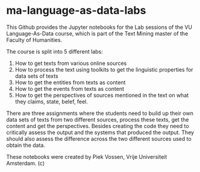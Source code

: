 # ma-language-as-data-labs
This Github provides the Jupyter notebooks for the Lab sessions of the VU Language-As-Data course, which is part of the Text Mining master of the Faculty of Humanities.

The course is split into 5 different labs:

<ol>
  <li>How to get texts from various online sources
  <li>How to process the text using toolkits to get the linguistic properties for data sets of texts
  <li>How to get the entities from texts as content
  <li>How to get the events from texts as content
  <li>How to get the perspectives of sources mentioned in the text on what they claims, state, belef, feel.
</ol>

There are three assignments where the students need to build up their own data sets of texts from two different sources, process these texts, get the content and get the perspectives. Besides creating the code they need to critically assess the output and the systems that produced the output. They should also assess the difference across the two different sources used to obtain the data.

These notebooks were created by Piek Vossen, Vrije Universiteit Amsterdam. (c)


